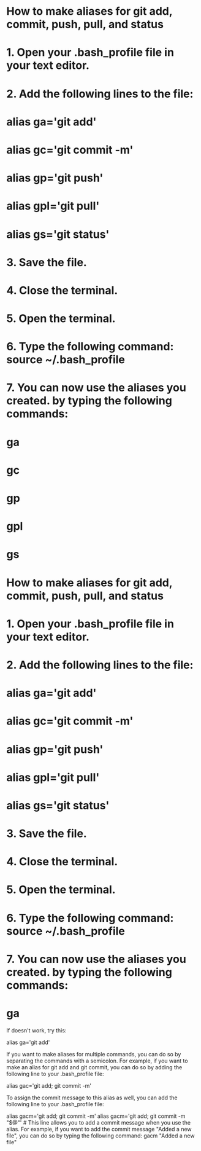 # How to make aliases for git add, commit, push, pull, and status

# 1. Open your .bash_profile file in your text editor.
# 2. Add the following lines to the file:
# alias ga='git add'
# alias gc='git commit -m'
# alias gp='git push'
# alias gpl='git pull'
# alias gs='git status'
# 3. Save the file.
# 4. Close the terminal.
# 5. Open the terminal.
# 6. Type the following command: source ~/.bash_profile
# 7. You can now use the aliases you created. by typing the following commands:
# ga
# gc
# gp
# gpl
# gs

# How to make aliases for git add, commit, push, pull, and status

# 1. Open your .bash_profile file in your text editor.
# 2. Add the following lines to the file:
# alias ga='git add'
# alias gc='git commit -m'
# alias gp='git push'
# alias gpl='git pull'
# alias gs='git status'
# 3. Save the file.
# 4. Close the terminal.
# 5. Open the terminal.
# 6. Type the following command: source ~/.bash_profile
# 7. You can now use the aliases you created. by typing the following commands:
# ga

If doesn't work, try this:

alias ga='git add'

If you want to make aliases for multiple commands, you can do so by separating the commands with a semicolon. For example, if you want to make an alias for git add and git commit, you can do so by adding the following line to your .bash_profile file:

alias gac='git add; git commit -m'

To assign the commit message to this alias as well, you can add the following line to your .bash_profile file:

alias gacm='git add; git commit -m' 
alias gacm='git add; git commit -m "$@"' # This line allows you to add a commit message when you use the alias. For example, if you want to add the commit message "Added a new file", you can do so by typing the following command: gacm "Added a new file" 


